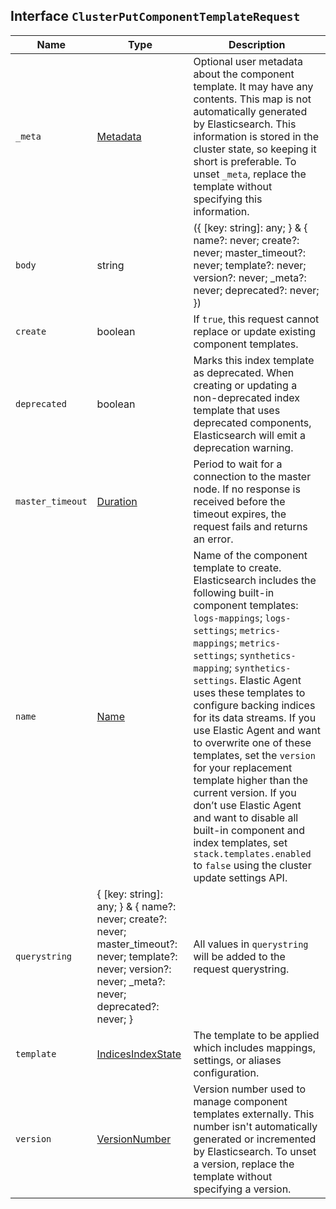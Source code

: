 ## Interface `ClusterPutComponentTemplateRequest`

| Name | Type | Description |
| - | - | - |
| `_meta` | [Metadata](./Metadata.md) | Optional user metadata about the component template. It may have any contents. This map is not automatically generated by Elasticsearch. This information is stored in the cluster state, so keeping it short is preferable. To unset `_meta`, replace the template without specifying this information. |
| `body` | string | ({ [key: string]: any; } & { name?: never; create?: never; master_timeout?: never; template?: never; version?: never; _meta?: never; deprecated?: never; }) | All values in `body` will be added to the request body. |
| `create` | boolean | If `true`, this request cannot replace or update existing component templates. |
| `deprecated` | boolean | Marks this index template as deprecated. When creating or updating a non-deprecated index template that uses deprecated components, Elasticsearch will emit a deprecation warning. |
| `master_timeout` | [Duration](./Duration.md) | Period to wait for a connection to the master node. If no response is received before the timeout expires, the request fails and returns an error. |
| `name` | [Name](./Name.md) | Name of the component template to create. Elasticsearch includes the following built-in component templates: `logs-mappings`; `logs-settings`; `metrics-mappings`; `metrics-settings`; `synthetics-mapping`; `synthetics-settings`. Elastic Agent uses these templates to configure backing indices for its data streams. If you use Elastic Agent and want to overwrite one of these templates, set the `version` for your replacement template higher than the current version. If you don’t use Elastic Agent and want to disable all built-in component and index templates, set `stack.templates.enabled` to `false` using the cluster update settings API. |
| `querystring` | { [key: string]: any; } & { name?: never; create?: never; master_timeout?: never; template?: never; version?: never; _meta?: never; deprecated?: never; } | All values in `querystring` will be added to the request querystring. |
| `template` | [IndicesIndexState](./IndicesIndexState.md) | The template to be applied which includes mappings, settings, or aliases configuration. |
| `version` | [VersionNumber](./VersionNumber.md) | Version number used to manage component templates externally. This number isn't automatically generated or incremented by Elasticsearch. To unset a version, replace the template without specifying a version. |
